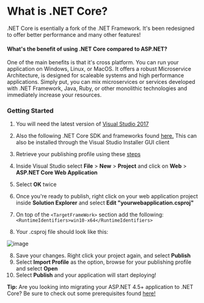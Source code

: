# What is .NET Core?
.NET Core is esentially a fork of the .NET Framework. It's been redesigned to offer better performance and many other features!

#### What's the benefit of using .NET Core compared to ASP.NET?
One of the main benefits is that it's cross platform. You can run your application on Windows, Linux, or MacOS.
It offers a robust Microservice Architecture, is designed for scaleable systems and high performance applications. Simply put, you can mix microservices or services developed with .NET Framework, Java, Ruby, or other monolithic technologies and immediately increase your resources.

### Getting Started
1. You will need the latest version of [Visual Studio 2017](https://www.visualstudio.com/downloads/)
2. Also the following .NET Core SDK and frameworks found [here.](https://www.microsoft.com/net/download/windows) This can also be installed through the Visual Studio Installer GUI client
3. Retrieve your publishing profile using these [steps](https://www.gearhost.com/documentation/how-to-publish-your-app-from-visual-studio)
4. Inside Visual Studio select **File** > **New** > **Project** and click on **Web** > **ASP.NET Core Web Application**
5. Select **OK** twice 
6. Once you're ready to publish, right click on your web application project inside **Solution Explorer** and select **Edit "yourwebapplication.csproj"**
7. On top of the `<TargetFrameWork>` section add the following:
   `<RuntimeIdentifiers>win10-x64</RuntimeIdentifiers>`

8. Your .csproj file should look like this:

![image](https://raw.githubusercontent.com/GearHost/docs/master/Images/net-core-csproj.png)


8. Save your changes. Right click your project again, and select **Publish**
9. Select **Import Profile** as the option, browse for your publishing profile and select **Open**
10. Select **Publish** and your application will start deploying!


**Tip:** Are you looking into migrating your ASP.NET 4.5+ application to .NET Core? Be sure to check out some prerequisites found [here!](https://docs.microsoft.com/en-us/dotnet/standard/choosing-core-framework-server)